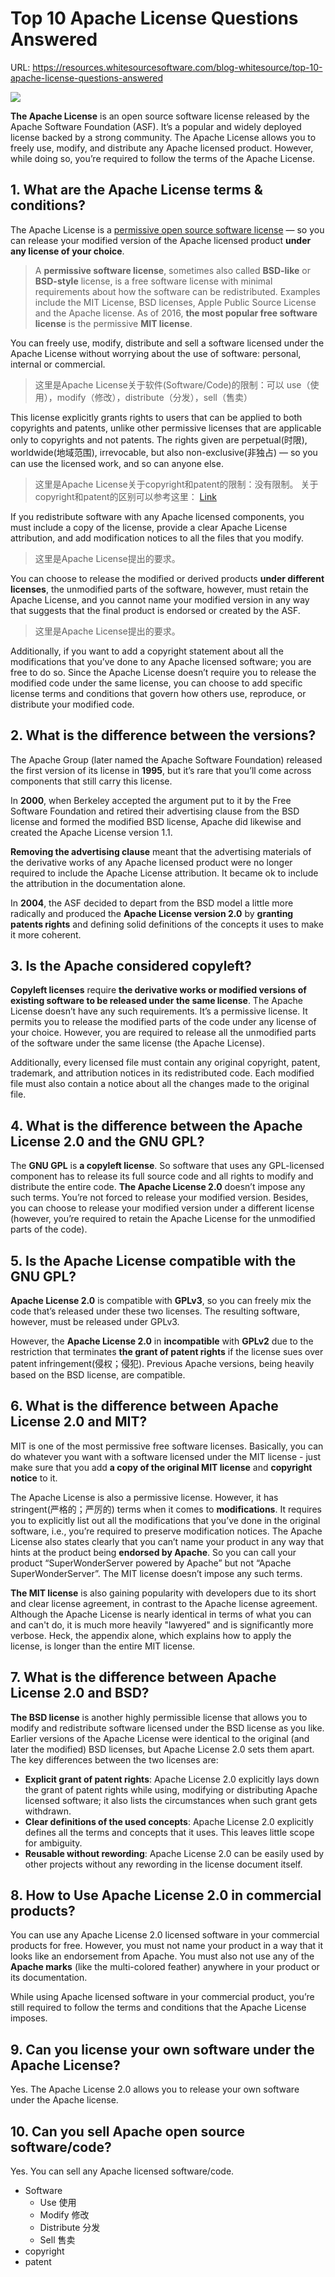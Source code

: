 # Top 10 Apache License Questions Answered

URL: https://resources.whitesourcesoftware.com/blog-whitesource/top-10-apache-license-questions-answered

![](https://www.whitesourcesoftware.com/wp-content/uploads/2015/08/apache2.jpg)

**The Apache License** is an open source software license released by the Apache Software Foundation (ASF). It’s a popular and widely deployed license backed by a strong community. The Apache License allows you to freely use, modify, and distribute any Apache licensed product. However, while doing so, you’re required to follow the terms of the Apache License.

## 1. What are the Apache License terms & conditions?

The Apache License is a [permissive open source software license](https://en.wikipedia.org/wiki/Permissive_software_licence) — so you can release your modified version of the Apache licensed product **under any license of your choice**.

> A **permissive software license**, sometimes also called **BSD-like** or **BSD-style** license, is a free software license with minimal requirements about how the software can be redistributed. Examples include the MIT License, BSD licenses, Apple Public Source License and the Apache license. As of 2016, **the most popular free software license** is the permissive **MIT license**.

You can freely use, modify, distribute and sell a software licensed under the Apache License without worrying about the use of software: personal, internal or commercial.

> 这里是Apache License关于软件(Software/Code)的限制：可以 use（使用），modify（修改），distribute（分发），sell（售卖）

This license explicitly grants rights to users that can be applied to both copyrights and patents, unlike other permissive licenses that are applicable only to copyrights and not patents. The rights given are perpetual(时限), worldwide(地域范围), irrevocable, but also non-exclusive(非独占) — so you can use the licensed work, and so can anyone else.

> 这里是Apache License关于copyright和patent的限制：没有限制。
> 关于copyright和patent的区别可以参考这里： [Link](copyright-and-patent.md) 

If you redistribute software with any Apache licensed components, you must include a copy of the license, provide a clear Apache License attribution, and add modification notices to all the files that you modify.

> 这里是Apache License提出的要求。

You can choose to release the modified or derived products **under different licenses**, the unmodified parts of the software, however, must retain the Apache License, and you cannot name your modified version in any way that suggests that the final product is endorsed or created by the ASF.

> 这里是Apache License提出的要求。

Additionally, if you want to add a copyright statement about all the modifications that you’ve done to any Apache licensed software; you are free to do so. Since the Apache License doesn’t require you to release the modified code under the same license, you can choose to add specific license terms and conditions that govern how others use, reproduce, or distribute your modified code.

## 2. What is the difference between the versions?

The Apache Group (later named the Apache Software Foundation) released the first version of its license in **1995**, but it’s rare that you’ll come across components that still carry this license.

In **2000**, when Berkeley accepted the argument put to it by the Free Software Foundation and retired their advertising clause from the BSD license and formed the modified BSD license, Apache did likewise and created the Apache License version 1.1.

**Removing the advertising clause** meant that the advertising materials of the derivative works of any Apache licensed product were no longer required to include the Apache License attribution. It became ok to include the attribution in the documentation alone.

In **2004**, the ASF decided to depart from the BSD model a little more radically and produced the **Apache License version 2.0** by **granting patents rights** and defining solid definitions of the concepts it uses to make it more coherent.

## 3. Is the Apache considered copyleft?

**Copyleft licenses** require **the derivative works or modified versions of existing software to be released under the same license**. The Apache License doesn’t have any such requirements. It’s a permissive license. It permits you to release the modified parts of the code under any license of your choice. However, you are required to release all the unmodified parts of the software under the same license (the Apache License).

Additionally, every licensed file must contain any original copyright, patent, trademark, and attribution notices in its redistributed code. Each modified file must also contain a notice about all the changes made to the original file.

## 4. What is the difference between the Apache License 2.0 and the GNU GPL?

The **GNU GPL** is **a copyleft license**. So software that uses any GPL-licensed component has to release its full source code and all rights to modify and distribute the entire code. **The Apache License 2.0** doesn’t impose any such terms. You’re not forced to release your modified version. Besides, you can choose to release your modified version under a different license (however, you’re required to retain the Apache License for the unmodified parts of the code).

## 5. Is the Apache License compatible with the GNU GPL?

**Apache License 2.0** is compatible with **GPLv3**, so you can freely mix the code that’s released under these two licenses. The resulting software, however, must be released under GPLv3.

However, the **Apache License 2.0** in **incompatible** with **GPLv2** due to the restriction that terminates **the grant of patent rights** if the license sues over patent infringement(侵权；侵犯). Previous Apache versions, being heavily based on the BSD license, are compatible.

## 6. What is the difference between Apache License 2.0 and MIT?

MIT is one of the most permissive free software licenses. Basically, you can do whatever you want with a software licensed under the MIT license - just make sure that you add **a copy of the original MIT license** and **copyright notice** to it.

The Apache License is also a permissive license. However, it has stringent(严格的；严厉的) terms when it comes to **modifications**. It requires you to explicitly list out all the modifications that you’ve done in the original software, i.e., you’re required to preserve modification notices. The Apache License also states clearly that you can’t name your product in any way that hints at the product being **endorsed by Apache**. So you can call your product “SuperWonderServer powered by Apache” but not “Apache SuperWonderServer”. The MIT license doesn’t impose any such terms.

**The MIT license** is also gaining popularity with developers due to its short and clear license agreement, in contrast to the Apache license agreement. Although the Apache License is nearly identical in terms of what you can and can't do, it is much more heavily "lawyered" and is significantly more verbose. Heck, the appendix alone, which explains how to apply the license, is longer than the entire MIT license.

## 7. What is the difference between Apache License 2.0 and BSD?

**The BSD license** is another highly permissible license that allows you to modify and redistribute software licensed under the BSD license as you like. Earlier versions of the Apache License were identical to the original (and later the modified) BSD licenses, but Apache License 2.0 sets them apart. The key differences between the two licenses are:

- **Explicit grant of patent rights**: Apache License 2.0 explicitly lays down the grant of patent rights while using, modifying or distributing Apache licensed software; it also lists the circumstances when such grant gets withdrawn.
- **Clear definitions of the used concepts**: Apache License 2.0 explicitly defines all the terms and concepts that it uses. This leaves little scope for ambiguity.
- **Reusable without rewording**: Apache License 2.0 can be easily used by other projects without any rewording in the license document itself.


## 8. How to Use Apache License 2.0 in commercial products?

You can use any Apache License 2.0 licensed software in your commercial products for free. However, you must not name your product in a way that it looks like an endorsement from Apache. You must also not use any of the **Apache marks** (like the multi-colored feather) anywhere in your product or its documentation.

While using Apache licensed software in your commercial product, you’re still required to follow the terms and conditions that the Apache License imposes.

## 9. Can you license your own software under the Apache License?

Yes. The Apache License 2.0 allows you to release your own software under the Apache license.

## 10. Can you sell Apache open source software/code?

Yes. You can sell any Apache licensed software/code.






- Software
    - Use 使用
    - Modify 修改
    - Distribute 分发
    - Sell 售卖
- copyright
- patent

